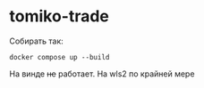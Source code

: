 # tomiko-trade
Собирать так:
```console
docker compose up --build
```
На винде ~~не~~ работает. На wls2 по крайней мере
